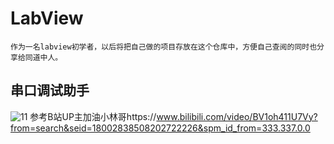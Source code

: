 # LabView
    作为一名labview初学者，以后将把自己做的项目存放在这个仓库中，方便自己查阅的同时也分享给同道中人。
## 串口调试助手
![11](https://user-images.githubusercontent.com/71379095/155466307-c47680c6-2484-42e3-bd84-cb37e8b48ab3.png)
参考B站UP主加油小林哥https://www.bilibili.com/video/BV1oh411U7Vy?from=search&seid=18002838508202722226&spm_id_from=333.337.0.0
